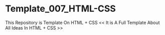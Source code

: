 # Template_007_HTML-CSS
This Repository is Template On HTML + CSS &lt;&lt; It is A Full Template About All Ideas In HTML + CSS >>
